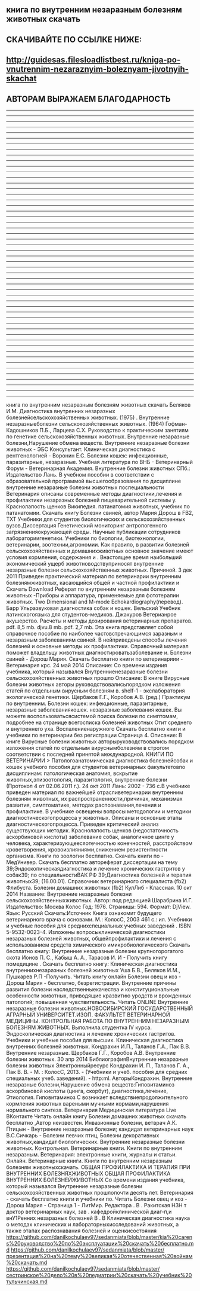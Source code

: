 книга по внутренним незаразным болезням животных скачать
--------------------------------------------------
СКАЧИВАЙТЕ ПО ССЫЛКЕ НИЖЕ:
--------------------------------------------------
http://guidesas.filesloadlistbest.ru/kniga-po-vnutrennim-nezaraznyim-boleznyam-jivotnyih-skachat
--------------------------------------------------
АВТОРАМ ВЫРАЖАЕМ БЛАГОДАРНОСТЬ
--------------------------------------------------
--------------------------------------------------
--------------------------------------------------
--------------------------------------------------
--------------------------------------------------
--------------------------------------------------
--------------------------------------------------
--------------------------------------------------
--------------------------------------------------
--------------------------------------------------
--------------------------------------------------
--------------------------------------------------
--------------------------------------------------
--------------------------------------------------
--------------------------------------------------
--------------------------------------------------
--------------------------------------------------
--------------------------------------------------
--------------------------------------------------
--------------------------------------------------
--------------------------------------------------
--------------------------------------------------
--------------------------------------------------
--------------------------------------------------
--------------------------------------------------
--------------------------------------------------
--------------------------------------------------
--------------------------------------------------
--------------------------------------------------
--------------------------------------------------
--------------------------------------------------
--------------------------------------------------
--------------------------------------------------
--------------------------------------------------
--------------------------------------------------
--------------------------------------------------
--------------------------------------------------
--------------------------------------------------
--------------------------------------------------
--------------------------------------------------
--------------------------------------------------
--------------------------------------------------
--------------------------------------------------
--------------------------------------------------
--------------------------------------------------
--------------------------------------------------
--------------------------------------------------
--------------------------------------------------
--------------------------------------------------
--------------------------------------------------
--------------------------------------------------
--------------------------------------------------
--------------------------------------------------
книга по внутренним незаразным болезням животных скачать Беляков И.М. Диагностика внутренних незаразных болезнейсельскохозяйственных животных. (1975) . Внутренние незаразныеболезни сельскохозяйственных животных. (1964)  Гофман-Кадошников П.Б., Ларцева С.Х. Руководство к практическим занятиям по генетике сельскохозяйственных животных. Внутренние незаразные болезни,Нарушение обмена веществ. Внутренние незаразные болезни животных - ЭБС Консультант. Клиническая диагностика с рентгенологией - Воронин Е.С. Болезни кошек: инфекционные, паразитарные, незаразные. Учебная литература по ВНБ - Ветеринарный Форум - Ветеринарная Академия. Внутренние болезни животных  СПб.: Издательство Лань. В учебном пособии в соответствии с образовательной программой высшегообразования по дисциплине внутренние незаразные болезни животных поспециальности Ветеринария описаны современные методы диагностики,лечения и профилактики незаразных болезней пищеварительной системы у. Краснолапость щенков  Википедия. патанатомия животных, учебник по патанатомии. Скачать книгу Болезни свиней, автор Мария Дорош в FB2, TXT
Учебники для студентов биологических и сельскохозяйственных вузов.Диссертация Генетический мониторинг антропогенного загрязненияокружающей среды. Научные публикации сотрудников лабораториигенетики. Учебники по биологии, биотехнологии, ветеринарии, зоотехнии,агрономии. Как правило, в развитии болезней сельскохозяйственных и домашнихживотных основное значение имеют условия кормления, содержания и . Внастоящее время наибольший экономический ущерб животноводствуприносят внутренние незаразные болезни сельскохозяйственных животных. Причиной. 3 дек 2011  Приведен практический материал по ветеринарии  внутренним болезнямживотных, касающийся общей и частной профилактики и  Скачать Download  Реферат по внутренним незаразным болезням животных -Приборы и аппаратура, применяемые для фототерапии животных. Two Dimensional and M-mode Echokardiography(перевод). Барр Ульразвуковая диагностика собак и кошек. Вельский Учебник латинскогоязыка для студентов-медиков. Джакуров Ветерианрое акушерство. Расчеты и методы дозирования ветеринарных препаратов. pdf. 8,5 mb. djvu.8 mb. pdf. 2,7 mb. Эта книга представляет собой справочное пособие по наиболее частовстречающимся заразным и незаразным заболеваниям свиней. В нейприведены способы лечения болезней и основные методы их профилактики. Справочный материал поможет владельцу животных диагностироватьзаболевание и. Болезни свиней - Дорош Мария. Скачать бесплатно книги по ветеринариии - Ветеринария крс. 24 май 2014  Описание: Со времени издания учебника, который назывался Внутренниенезаразные болезни сельскохозяйственных животных прошло  Описание: В книге Вирусные болезни животных авторы руководствовалисьпорядком изложения статей по отдельным вирусным болезням в. shelf-1 - экслаборатория экологической генетики. Щербаков Г.Г., Коробов А.В. (ред.) Практикум по внутренним. Болезни кошек: инфекционные, паразитарные, незаразные заболеваниякошек.  незаразные заболевания кошек. Вы можете воспользоватьсясистемой поиска болезни по симптомам, подробнее на странице всегосписка болезней животных  Отит среднего и внутреннего уха. Воспалениенаружного
Скачать бесплатно книги и учебники по ветеринарии без регистрации Страница 4.  Описание: В книге Вирусные болезни животных авторыруководствовались порядком изложения статей по отдельным вируснымболезням в строгом соответствии с последней принятой международной. КНИГИ ПО ВЕТЕРИНАРИИ > Патологоанатомическая диагностика болезнейсобак и кошек  учебного пособия для студентов ветеринарных факультетовпо дисциплинам: патологическая анатомия, вскрытие животных,эпизоотология, паразитология, внутренние болезни (Протокол  4 от 02.06.2011 г.). 24 окт 2011  Лань: 2002 - 736 с.В учебнике приведен материал по важнейшей отрасливетеринарии  внутренним болезням животных, их распространенности,причинах, механизмах развития, симптоматике, методах распознавания,лечения и профилактике. В учебнике освещены вопросы методологии и методики диагностическогопроцесса у животных. Описаны и основные этапы диагностическогопроцесса. Приведен критический анализ существующих методик. Краснолапость щенков (недостаточность аскорбиновой кислоты) заболевание собак, аналогичное цинге у человека, характеризующеесяотечностью конечностей, расстройством кроветворения, кровоизлияниями,снижением резистентности организма. Книги по зоологии бесплатно. Скачать книги по  - МедУнивер. Скачать бесплатно автореферат диссертации на тему 39;Эндоскопическаядиагностика и лечение хронических гастритов у собак39; по специальностиВАК РФ 39;Диагностика болезней и терапия животных39; (16.00.01). Справочник ветеринарного специалиста (fb2)  Флибуста. Болезни домашних животных (fb2)  КулЛиб - Классная. 10 окт 2014  Название: Внутренние незаразные болезни сельскохозяйственныхживотных. Автор: под редакцией Шарабрина И.Г. Издательство: Москва Колос Год: 1976. Страницы: 594. Формат: DjView. Язык: Русский Скачать:Источник Книга ознакомит будущего ветеринарного врача с основами. М.: КолосС, 2003 461 с.: ил. Учебники и учебные пособия для среднихспециальных учебных заведений . ISBN 5-9532-0023-4. Изложены вопросыклинической диагностики незаразных болезней животных, общейпрофилактики и лечения с использованием средств химического имикробиологического
Скачать бесплатно книгу: Внутренние незаразные болезни крупногорогатого скота Ионов П. С., Кабыш А. А., Тарасов И. И - Получить книгу помедицине . Скачать бесплатно книгу: Клиническая диагностика внутреннихнезаразных болезней животных Уша Б.В., Беляков И.М., Пушкарев Р.П -Получить. Читать книгу онлайн Болезни овец и коз - Дорош Мария - бесплатно, безрегистрации.  Внутренние причины развития болезни  наследственныекачества и конституциональные особенности животных, приводящие кразвитию уродств и врожденных патологий; повышенная чувствительность. Читать ONLINE Внутренние незаразные болезни животных.НОВОСИБИРСКИЙ ГОСУДАРСТВЕННЫЙ АГРАРНЫЙ УНИВЕРСИТЕТ.ИЗОП. ФАКУЛЬТЕТ ВЕТЕРИНАРНОЙ МЕДИЦИНЫ. КОНТРОЛЬНАЯ РАБОТА.ПО ВНУТРЕННИМ НЕЗАРАЗНЫМ БОЛЕЗНЯМ ЖИВОТНЫХ. Выполнила.студентка IV курса. Эндоскопическая диагностика и лечение хронических гастритов. Учебники и учебные пособия для высших. Клиническая диагностика внутренних болезней животных. Кондрахин И.П., Таланов Г.А., Пак В.В. Внутренние незаразные. Щербаков Г.Г., Коробов А.В. Внутренние болезни животных. 30 апр 2014  БиблиографияВнутренние незаразные болезни животных Электронныйресурс  Кондрахин И. П., Таланов Г. А., Пак В. В. - М. : КолосС, 2013. - (Учебники и учеб. пособия для средних специальных учеб. заведений). - http:ml. АвторыКондрахин. Внутренние незаразные болезни,Нарушение обмена веществ:Гиповитаминоз аскорбиновой кислоты (цинга, скорбут), диагностика,лечение,  Этиология. Гиповитаминоз С возникает вследствиепродолжительного кормления животных вареными мучными кормами,нарушения нормального синтеза. Ветеринария  Медицинская литература Live  ВКонтакте
Читать онлайн книгу Болезни домашних животных скачать бесплатно ,Автор неизвестен.  Инвазионные болезни, ветврач А.К. Птицын - Внутренние незаразные болезни; кандидат ветеринарных наук В.С.Сичкарь - Болезни певчих птиц, Болезни декоративных животных,кандидат биологических. Внутренние незаразные болезни животных. Контрольная. Ветеринарные книги. Книги по внутренним незаразным. Ветеринария: электронные книги, журналы и статьи. Онлайн. Ветеринарные книги. Книги по внутренним незаразным болезням животныхскачать. ОБЩАЯ ПРОФИЛАКТИКА И ТЕРАПИЯ ПРИ ВНУТРЕННИХ БОЛЕЗНЯХЖИВОТНЫХ ОБЩАЯ ПРОФИЛАКТИКА ВНУТРЕННИХ БОЛЕЗНЕЙЖИВОТНЫХ  Со времени издания учебника, который назывался Внутренние незаразные болезни сельскохозяйственных животных прошлопочти десять лет. Ветеринария - cкачать бесплатно книги и учебники по. Читать Болезни овец и коз - Дорош Мария - Страница 1 - ЛитМир. Редактора . В . Ракитская Н3Н т доктор ветеринарных наук, зав . кафедройклинической диаг-п,и внУ1Ренних незаразных болезней В . В Клиническая диагностика  наука о методах клинических и лабораторныхисследований животных, а также этапах распознавания болезней и оценкисостояния
https://github.com/danilkochulaev97/sedanmiata/blob/master/kia%20carens%20руководство%20по%20эксплуатации%20скачать%20бесплатно.md
https://github.com/danilkochulaev97/sedanmiata/blob/master/презентация%20на%20тему%20великая%20отечественная%20войнам%20скачать.md
https://github.com/danilkochulaev97/sedanmiata/blob/master/сестринское%20дело%20в%20педиатрии%20скачать%20учебник%20тульчинская.md